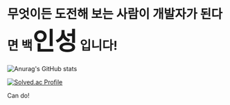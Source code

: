 # 무엇이든 도전해 보는 사람이 개발자가 된다면 백<span style="font-size:200%">인성</span> 입니다!

![Anurag's GitHub stats](https://github-readme-stats.vercel.app/api?username=dlstjd0237&show_icons=true&theme=cobalt)

[![Solved.ac Profile](http://mazassumnida.wtf/api/v2/generate_badge?boj=dlstjd0237)](https://solved.ac/dlstjd0237/)

Can do!

